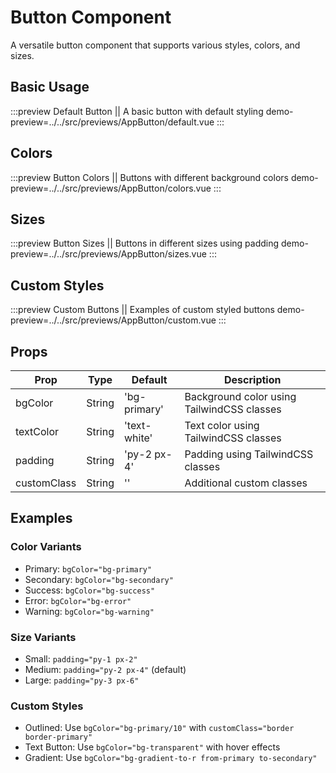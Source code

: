 # Button Component

A versatile button component that supports various styles, colors, and sizes.

## Basic Usage

:::preview Default Button || A basic button with default styling
demo-preview=../../src/previews/AppButton/default.vue
:::

## Colors

:::preview Button Colors || Buttons with different background colors
demo-preview=../../src/previews/AppButton/colors.vue
:::

## Sizes

:::preview Button Sizes || Buttons in different sizes using padding
demo-preview=../../src/previews/AppButton/sizes.vue
:::

## Custom Styles

:::preview Custom Buttons || Examples of custom styled buttons
demo-preview=../../src/previews/AppButton/custom.vue
:::

## Props

| Prop | Type | Default | Description |
|------|------|---------|-------------|
| bgColor | String | 'bg-primary' | Background color using TailwindCSS classes |
| textColor | String | 'text-white' | Text color using TailwindCSS classes |
| padding | String | 'py-2 px-4' | Padding using TailwindCSS classes |
| customClass | String | '' | Additional custom classes |

## Examples

### Color Variants
- Primary: `bgColor="bg-primary"`
- Secondary: `bgColor="bg-secondary"`
- Success: `bgColor="bg-success"`
- Error: `bgColor="bg-error"`
- Warning: `bgColor="bg-warning"`

### Size Variants
- Small: `padding="py-1 px-2"`
- Medium: `padding="py-2 px-4"` (default)
- Large: `padding="py-3 px-6"`

### Custom Styles
- Outlined: Use `bgColor="bg-primary/10"` with `customClass="border border-primary"`
- Text Button: Use `bgColor="bg-transparent"` with hover effects
- Gradient: Use `bgColor="bg-gradient-to-r from-primary to-secondary"`
